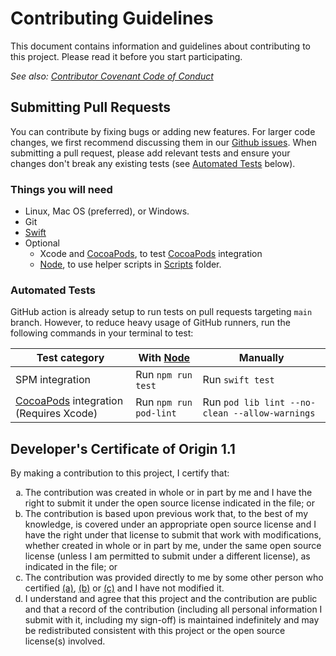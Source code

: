 # Contributing Guidelines

This document contains information and guidelines about contributing to this project.
Please read it before you start participating.

_See also: [Contributor Covenant Code of Conduct](CODE_OF_CONDUCT.md)_

## Submitting Pull Requests

You can contribute by fixing bugs or adding new features. For larger code changes, we first recommend discussing them in our [Github issues](https://github.com/SwiftyLab/SwiftAnalyticsKit/issues). When submitting a pull request, please add relevant tests and ensure your changes don't break any existing tests (see [Automated Tests](#automated-tests) below).

### Things you will need

 * Linux, Mac OS (preferred), or Windows.
 * Git
 * [Swift](https://www.swift.org/getting-started/#installing-swift)
 * Optional
   * Xcode and [CocoaPods], to test [CocoaPods] integration
   * [Node], to use helper scripts in [Scripts](Scripts/) folder.

### Automated Tests

GitHub action is already setup to run tests on pull requests targeting `main` branch. However, to reduce heavy usage of GitHub runners, run the following commands in your terminal to test:

| Test category | With [Node] | Manually |
| --- | --- | --- |
| SPM integration | Run `npm run test` | Run `swift test` |
| [CocoaPods] integration (Requires Xcode) | Run `npm run pod-lint` | Run `pod lib lint --no-clean --allow-warnings` |

## Developer's Certificate of Origin 1.1

By making a contribution to this project, I certify that:

<ol type='a'>
  <li id='cert-a'>
  The contribution was created in whole or in part by me and I have the right to submit it under the open source license indicated in the file; or
  </li>
  <li id='cert-b'>
  The contribution is based upon previous work that, to the best of my knowledge, is covered under an appropriate open source license and I have the right under that license to submit that work with modifications, whether created in whole or in part by me, under the same open source license (unless I am permitted to submit under a different license), as indicated in the file; or
  </li>
  <li id='cert-c'>
  The contribution was provided directly to me by some other person who certified <a href="#cert-a">(a)</a>, <a href="#cert-b">(b)</a> or <a href="#cert-c">(c)</a> and I have not modified it.
  </li>
  <li id='cert-d'>
  I understand and agree that this project and the contribution are public and that a record of the contribution (including all personal information I submit with it, including my sign-off) is maintained indefinitely and may be redistributed consistent with this project or the open source license(s) involved.
  </li>
</ol>

[CocoaPods]: https://cocoapods.org/
[Node]: https://nodejs.org/
